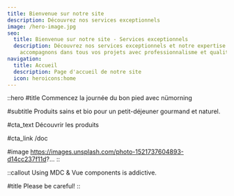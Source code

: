 ```yaml
---
title: Bienvenue sur notre site
description: Découvrez nos services exceptionnels
image: /hero-image.jpg
seo:
  title: Bienvenue sur notre site - Services exceptionnels
  description: Découvrez nos services exceptionnels et notre expertise. Nous vous
    accompagnons dans tous vos projets avec professionnalisme et qualité.
navigation:
  title: Accueil
  description: Page d'accueil de notre site
  icon: heroicons:home
---
```


::hero
#title
Commencez la journée du bon pied avec nümorning

#subtitle
Produits sains et bio pour un petit-déjeuner gourmand et naturel.

#cta_text
Découvrir les produits

#cta_link
/doc

#image
<https://images.unsplash.com/photo-1521737604893-d14cc237f11d>?...
::

::callout
Using MDC & Vue components is addictive.

#title
Please be careful!
::
